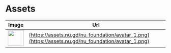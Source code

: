 # Assets

| Image  | Url |
| ------------- | ------------- |
| <img src="https://assets.nu.gd/nu_foundation/avatar_1.png" height="50px" /> | [https://assets.nu.gd/nu_foundation/avatar_1.png](https://assets.nu.gd/nu_foundation/avatar_1.png)  |
